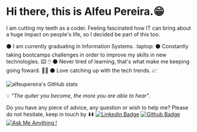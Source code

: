 # Hi there, this is Alfeu Pereira.:grin:
  I am cutting my teeth as a coder. Feeling fascinated how IT can bring about a huge impact on people's life, so I decided be part of this too.


:black_circle: I am currently graduating in Information Systems. :laptop:
:black_circle: Constantly taking bootcamps challenges in order to improve my skills in new technologies. :keyboard: :computer_mouse:
:black_circle: Never tired of learning, that's what make me keeping going foward. :man_student:
:black_circle: Love catching up with the tech trends. :chart_with_upwards_trend:
  
  
  ![alfeupereira's GitHub stats](https://github-readme-stats.vercel.app/api?username=alfeups&show_icons=true&theme=tokyonight)


:bulb: *"The quiter you become, the more you are able to hear".*


Do you have any piece of advice, any question or wish to help me? Please do not hesitate, keep in touch by :arrow_down::arrow_down:
[![Linkedin Badge](https://img.shields.io/badge/-LinkedIn-blue?style=flat-square&logo=Linkedin&logoColor=white&link=https://www.linkedin.com/in/alfeups//)](https://www.linkedin.com/in/alfeups/)
[![Github Badge](https://img.shields.io/badge/-Github-000?style=flat-square&logo=Github&logoColor=white&link=https://github.com/alfeups)](https://github.com/alfeups)
[![Ask Me Anything !](https://img.shields.io/badge/Ask%20me-anything-1abc9c.svg)](https://github.com/alfeupereira/alfeups)
